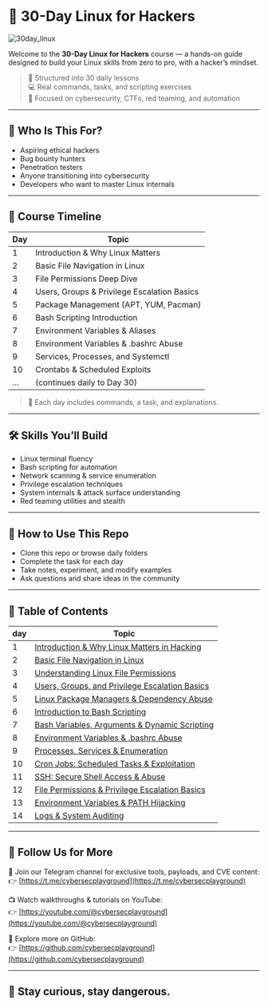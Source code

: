 # 🐧 30-Day Linux for Hackers
![30day_linux](https://github.com/user-attachments/assets/f99d5a61-7e2f-4961-b91e-0d6cb0f05c9a)

Welcome to the **30-Day Linux for Hackers** course — a hands-on guide designed to build your Linux skills from zero to pro, with a hacker’s mindset.

> 📅 Structured into 30 daily lessons  
> 💻 Real commands, tasks, and scripting exercises  
> 🎯 Focused on cybersecurity, CTFs, red teaming, and automation

---

## 📌 Who Is This For?

- Aspiring ethical hackers  
- Bug bounty hunters  
- Penetration testers  
- Anyone transitioning into cybersecurity  
- Developers who want to master Linux internals

---

## 🧭 Course Timeline

| Day | Topic |
|-----|-------|
| 1   | Introduction & Why Linux Matters |
| 2   | Basic File Navigation in Linux |
| 3   | File Permissions Deep Dive |
| 4   | Users, Groups & Privilege Escalation Basics |
| 5   | Package Management (APT, YUM, Pacman) |
| 6   | Bash Scripting Introduction |
| 7   | Environment Variables & Aliases |
| 8   | Environment Variables & .bashrc Abuse |
| 9   | Services, Processes, and Systemctl |
| 10  | Crontabs & Scheduled Exploits |
| ... | (continues daily to Day 30) |

> 🧠 Each day includes commands, a task, and explanations.

---

## 🛠 Skills You’ll Build

- Linux terminal fluency  
- Bash scripting for automation  
- Network scanning & service enumeration  
- Privilege escalation techniques  
- System internals & attack surface understanding  
- Red teaming utilities and stealth

---

## 📂 How to Use This Repo

- Clone this repo or browse daily folders
- Complete the task for each day
- Take notes, experiment, and modify examples
- Ask questions and share ideas in the community

---
## 🧭 Table of Contents

| day | Topic |
|-----|-------|
| 1   | [Introduction & Why Linux Matters in Hacking](https://github.com/cybersecplayground/30-Day-Linux-for-Hackers/blob/main/01-Intro.md) |
| 2   | [Basic File Navigation in Linux](https://github.com/cybersecplayground/30-Day-Linux-for-Hackers/blob/main/02-Basic%20File%20Navigation%20in%20Linux.md) |
| 3   | [Understanding Linux File Permissions ](https://github.com/cybersecplayground/30-Day-Linux-for-Hackers/blob/main/03-Understanding%20Linux%20File%20Permissions.md)|
| 4   | [Users, Groups, and Privilege Escalation Basics](https://github.com/cybersecplayground/30-Day-Linux-for-Hackers/blob/main/04-Users%2C%20Groups%2C%20and%20Privilege%20Escalation%20Basics.md) |
| 5   | [Linux Package Managers & Dependency Abuse](https://github.com/cybersecplayground/30-Day-Linux-for-Hackers/blob/main/05-Linux%20Package%20Managers%20%26%20Dependency%20Abuse.md) |
| 6   | [Introduction to Bash Scripting](https://github.com/cybersecplayground/30-Day-Linux-for-Hackers/blob/main/06-Introduction%20to%20Bash%20Scripting.md) |
| 7 | [Bash Variables, Arguments & Dynamic Scripting](https://github.com/cybersecplayground/30-Day-Linux-for-Hackers/blob/main/07-Bash%20Variables%2C%20Arguments%20%26%20Dynamic%20Scripting.md) |
| 8 | [Environment Variables & .bashrc Abuse](https://github.com/cybersecplayground/30-Day-Linux-for-Hackers/blob/main/08-Environment%20Variables%20%26%20.bashrc%20Abuse.md) |
| 9 | [Processes, Services & Enumeration](https://github.com/cybersecplayground/30-Day-Linux-for-Hackers/blob/main/09-Processes%2C%20Services%20%26%20Enumeration.md) |
| 10 | [Cron Jobs: Scheduled Tasks & Exploitation](https://github.com/cybersecplayground/30-Day-Linux-for-Hackers/blob/main/10-Cron%20Jobs%3A%20Scheduled%20Tasks%20%26%20Exploitation.md) |
| 11 | [SSH: Secure Shell Access & Abuse](https://github.com/cybersecplayground/30-Day-Linux-for-Hackers/blob/main/11-SSH_Access_And_Abuse.md) |
| 12 | [File Permissions & Privilege Escalation Basics](https://github.com/cybersecplayground/30-Day-Linux-for-Hackers/blob/main/12-File-Permissions%26Privilege-Escalation-Basics.md) |
| 13 | [Environment Variables & PATH Hijacking](https://github.com/cybersecplayground/30-Day-Linux-for-Hackers/blob/main/13_Environment_Variables_and_PATH_Hijacking.md) |
| 14 | [Logs & System Auditing](https://github.com/cybersecplayground/30-Day-Linux-for-Hackers/blob/main/14_Logs_and_Auditing.md) |

--- 


## 📣 Follow Us for More

💬 Join our Telegram channel for exclusive tools, payloads, and CVE content:  
👉 [https://t.me/cybersecplayground](https://t.me/cybersecplayground)

📺 Watch walkthroughs & tutorials on YouTube:  
👉 [https://youtube.com/@cybersecplayground](https://youtube.com/@cybersecplayground)

🔗 Explore more on GitHub:  
👉 [https://github.com/cybersecplayground](https://github.com/cybersecplayground)

---

## 🔐 Stay curious, stay dangerous.
